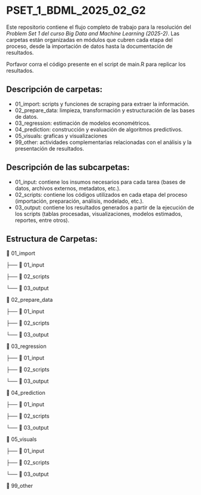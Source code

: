 # PSET_1_BDML_2025_02_G2

Este repositorio contiene el flujo completo de trabajo para la resolución del *Problem Set 1 del curso Big Data and Machine Learning (2025-2)*. Las carpetas están organizadas en módulos que cubren cada etapa del proceso, desde la importación de datos hasta la documentación de resultados.

Porfavor corra el código presente en el script de main.R para replicar los resultados. 

<!---------------------------->

## Descripción de carpetas:

-   01_import: scripts y funciones de scraping para extraer la información.
-   02_prepare_data: limpieza, transformación y estructuración de las bases de datos.
-   03_regression: estimación de modelos econométricos.
-   04_prediction: construcción y evaluación de algoritmos predictivos.
-   05_visuals: graficas y visualizaciones
-   99_other: actividades complementarias relacionadas con el análisis y la presentación de resultados.

<!---------------------------->

## Descripción de las subcarpetas:

-   01_input: contiene los insumos necesarios para cada tarea (bases de datos, archivos externos, metadatos, etc.).
-   02_scripts: contiene los códigos utilizados en cada etapa del proceso (importación, preparación, análisis, modelado, etc.).
-   03_output: contiene los resultados generados a partir de la ejecución de los scripts (tablas procesadas, visualizaciones, modelos estimados, reportes, entre otros).


<!---------------------------->

## Estructura de Carpetas:

📂 01_import

├── 📂 01_input

├── 📂 02_scripts

└── 📂 03_output

📂 02_prepare_data

├── 📂 01_input

├── 📂 02_scripts

└── 📂 03_output

📂 03_regression

├── 📂 01_input

├── 📂 02_scripts

└── 📂 03_output

📂 04_prediction

├── 📂 01_input

├── 📂 02_scripts

└── 📂 03_output

📂 05_visuals

├── 📂 01_input

├── 📂 02_scripts

└── 📂 03_output

📂 99_other
